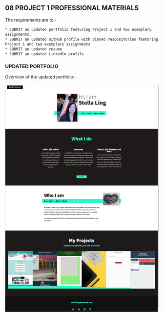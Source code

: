 ## 08 PROJECT 1 PROFESSIONAL MATERIALS

The requirements are to:-

```
* SUBMIT an updated portfolio featuring Project 1 and two exemplary assignments.
* SUBMIT an updated GitHub profile with pinned respositories featuring Project 1 and two exemplary assignments
* SUBMIT an updated resume
* SUBMIT an updated Linkedln profile

```

### UPDATED PORTFOLIO

Overview of the updated portfolio:-

![alt text](img/overview-01.png)
